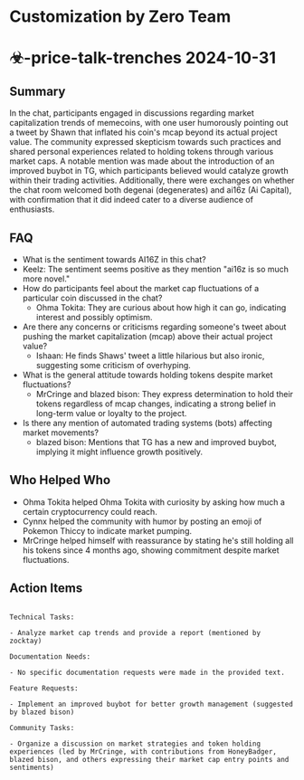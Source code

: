 # Customization by Zero Team

# ☣-price-talk-trenches 2024-10-31

## Summary
 In the chat, participants engaged in discussions regarding market capitalization trends of memecoins, with one user humorously pointing out a tweet by Shawn that inflated his coin's mcap beyond its actual project value. The community expressed skepticism towards such practices and shared personal experiences related to holding tokens through various market caps. A notable mention was made about the introduction of an improved buybot in TG, which participants believed would catalyze growth within their trading activities. Additionally, there were exchanges on whether the chat room welcomed both degenai (degenerates) and ai16z (Ai Capital), with confirmation that it did indeed cater to a diverse audience of enthusiasts.

## FAQ
 - What is the sentiment towards AI16Z in this chat?
  - Keelz: The sentiment seems positive as they mention "ai16z is so much more novel."
- How do participants feel about the market cap fluctuations of a particular coin discussed in the chat?
  - Ohma Tokita: They are curious about how high it can go, indicating interest and possibly optimism.
- Are there any concerns or criticisms regarding someone's tweet about pushing the market capitalization (mcap) above their actual project value?
  - Ishaan: He finds Shaws' tweet a little hilarious but also ironic, suggesting some criticism of overhyping.
- What is the general attitude towards holding tokens despite market fluctuations?
  - MrCringe and blazed bison: They express determination to hold their tokens regardless of mcap changes, indicating a strong belief in long-term value or loyalty to the project.
- Is there any mention of automated trading systems (bots) affecting market movements?
  - blazed bison: Mentions that TG has a new and improved buybot, implying it might influence growth positively.

## Who Helped Who
 - Ohma Tokita helped Ohma Tokita with curiosity by asking how much a certain cryptocurrency could reach.
- Cynnx helped the community with humor by posting an emoji of Pokemon Thiccy to indicate market pumping.
- MrCringe helped himself with reassurance by stating he's still holding all his tokens since 4 months ago, showing commitment despite market fluctuations.

## Action Items
 ```

Technical Tasks:

- Analyze market cap trends and provide a report (mentioned by zocktay)

Documentation Needs:

- No specific documentation requests were made in the provided text.

Feature Requests:

- Implement an improved buybot for better growth management (suggested by blazed bison)

Community Tasks:

- Organize a discussion on market strategies and token holding experiences (led by MrCringe, with contributions from HoneyBadger, blazed bison, and others expressing their market cap entry points and sentiments)

```

